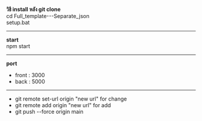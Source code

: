 **วิธี install หลัง git clone**  
cd Full_template---Separate_json  
setup.bat

---

**start**  
npm start

---

**port**

- front : 3000
- back : 5000

---

- git remote set-url origin "new url" for change
- git remote add origin "new url" for add
- git push --force origin main
